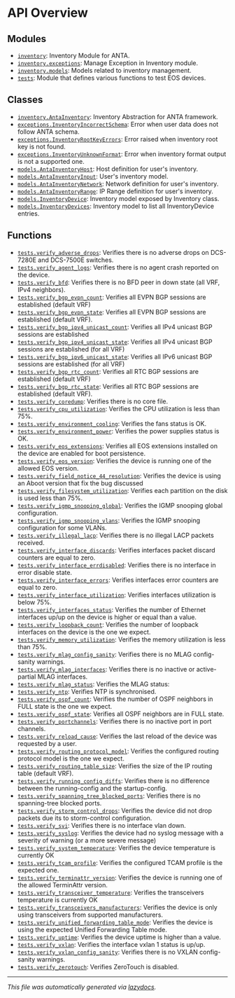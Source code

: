 <!-- markdownlint-disable -->

# API Overview

## Modules

- [`inventory`](./inventory.md#module-inventory): Inventory Module for ANTA.
- [`inventory.exceptions`](./inventory.exceptions.md#module-inventoryexceptions): Manage Exception in Inventory module.
- [`inventory.models`](./inventory.models.md#module-inventorymodels): Models related to inventory management.
- [`tests`](./tests.md#module-tests): Module that defines various functions to test EOS devices.

## Classes

- [`inventory.AntaInventory`](./inventory.md#class-antainventory): Inventory Abstraction for ANTA framework.
- [`exceptions.InventoryIncorrectSchema`](./inventory.exceptions.md#class-inventoryincorrectschema): Error when user data does not follow ANTA schema.
- [`exceptions.InventoryRootKeyErrors`](./inventory.exceptions.md#class-inventoryrootkeyerrors): Error raised when inventory root key is not found.
- [`exceptions.InventoryUnknownFormat`](./inventory.exceptions.md#class-inventoryunknownformat): Error when inventory format output is not a supported one.
- [`models.AntaInventoryHost`](./inventory.models.md#class-antainventoryhost): Host definition for user's inventory.
- [`models.AntaInventoryInput`](./inventory.models.md#class-antainventoryinput): User's inventory model.
- [`models.AntaInventoryNetwork`](./inventory.models.md#class-antainventorynetwork): Network definition for user's inventory.
- [`models.AntaInventoryRange`](./inventory.models.md#class-antainventoryrange): IP Range definition for user's inventory.
- [`models.InventoryDevice`](./inventory.models.md#class-inventorydevice): Inventory model exposed by Inventory class.
- [`models.InventoryDevices`](./inventory.models.md#class-inventorydevices): Inventory model to list all InventoryDevice entries.

## Functions

- [`tests.verify_adverse_drops`](./tests.md#function-verify_adverse_drops): Verifies there is no adverse drops on DCS-7280E and DCS-7500E switches.
- [`tests.verify_agent_logs`](./tests.md#function-verify_agent_logs): Verifies there is no agent crash reported on the device.
- [`tests.verify_bfd`](./tests.md#function-verify_bfd): Verifies there is no BFD peer in down state (all VRF, IPv4 neighbors).
- [`tests.verify_bgp_evpn_count`](./tests.md#function-verify_bgp_evpn_count): Verifies all EVPN BGP sessions are established (default VRF)
- [`tests.verify_bgp_evpn_state`](./tests.md#function-verify_bgp_evpn_state): Verifies all EVPN BGP sessions are established (default VRF).
- [`tests.verify_bgp_ipv4_unicast_count`](./tests.md#function-verify_bgp_ipv4_unicast_count): Verifies all IPv4 unicast BGP sessions are established
- [`tests.verify_bgp_ipv4_unicast_state`](./tests.md#function-verify_bgp_ipv4_unicast_state): Verifies all IPv4 unicast BGP sessions are established (for all VRF)
- [`tests.verify_bgp_ipv6_unicast_state`](./tests.md#function-verify_bgp_ipv6_unicast_state): Verifies all IPv6 unicast BGP sessions are established (for all VRF)
- [`tests.verify_bgp_rtc_count`](./tests.md#function-verify_bgp_rtc_count): Verifies all RTC BGP sessions are established (default VRF)
- [`tests.verify_bgp_rtc_state`](./tests.md#function-verify_bgp_rtc_state): Verifies all RTC BGP sessions are established (default VRF).
- [`tests.verify_coredump`](./tests.md#function-verify_coredump): Verifies there is no core file.
- [`tests.verify_cpu_utilization`](./tests.md#function-verify_cpu_utilization): Verifies the CPU utilization is less than 75%.
- [`tests.verify_environment_cooling`](./tests.md#function-verify_environment_cooling): Verifies the fans status is OK.
- [`tests.verify_environment_power`](./tests.md#function-verify_environment_power): Verifies the power supplies status is OK.
- [`tests.verify_eos_extensions`](./tests.md#function-verify_eos_extensions): Verifies all EOS extensions installed on the device are enabled for boot persistence.
- [`tests.verify_eos_version`](./tests.md#function-verify_eos_version): Verifies the device is running one of the allowed EOS version.
- [`tests.verify_field_notice_44_resolution`](./tests.md#function-verify_field_notice_44_resolution): Verifies the device is using an Aboot version that fix the bug discussed
- [`tests.verify_filesystem_utilization`](./tests.md#function-verify_filesystem_utilization): Verifies each partition on the disk is used less than 75%.
- [`tests.verify_igmp_snooping_global`](./tests.md#function-verify_igmp_snooping_global): Verifies the IGMP snooping global configuration.
- [`tests.verify_igmp_snooping_vlans`](./tests.md#function-verify_igmp_snooping_vlans): Verifies the IGMP snooping configuration for some VLANs.
- [`tests.verify_illegal_lacp`](./tests.md#function-verify_illegal_lacp): Verifies there is no illegal LACP packets received.
- [`tests.verify_interface_discards`](./tests.md#function-verify_interface_discards): Verifies interfaces packet discard counters are equal to zero.
- [`tests.verify_interface_errdisabled`](./tests.md#function-verify_interface_errdisabled): Verifies there is no interface in error disable state.
- [`tests.verify_interface_errors`](./tests.md#function-verify_interface_errors): Verifies interfaces error counters are equal to zero.
- [`tests.verify_interface_utilization`](./tests.md#function-verify_interface_utilization): Verifies interfaces utilization is below 75%.
- [`tests.verify_interfaces_status`](./tests.md#function-verify_interfaces_status): Verifies the number of Ethernet interfaces up/up on the device is higher or equal than a value.
- [`tests.verify_loopback_count`](./tests.md#function-verify_loopback_count): Verifies the number of loopback interfaces on the device is the one we expect.
- [`tests.verify_memory_utilization`](./tests.md#function-verify_memory_utilization): Verifies the memory utilization is less than 75%.
- [`tests.verify_mlag_config_sanity`](./tests.md#function-verify_mlag_config_sanity): Verifies there is no MLAG config-sanity warnings.
- [`tests.verify_mlag_interfaces`](./tests.md#function-verify_mlag_interfaces): Verifies there is no inactive or active-partial MLAG interfaces.
- [`tests.verify_mlag_status`](./tests.md#function-verify_mlag_status): Verifies the MLAG status:
- [`tests.verify_ntp`](./tests.md#function-verify_ntp): Verifies NTP is synchronised.
- [`tests.verify_ospf_count`](./tests.md#function-verify_ospf_count): Verifies the number of OSPF neighbors in FULL state is the one we expect.
- [`tests.verify_ospf_state`](./tests.md#function-verify_ospf_state): Verifies all OSPF neighbors are in FULL state.
- [`tests.verify_portchannels`](./tests.md#function-verify_portchannels): Verifies there is no inactive port in port channels.
- [`tests.verify_reload_cause`](./tests.md#function-verify_reload_cause): Verifies the last reload of the device was requested by a user.
- [`tests.verify_routing_protocol_model`](./tests.md#function-verify_routing_protocol_model): Verifies the configured routing protocol model is the one we expect.
- [`tests.verify_routing_table_size`](./tests.md#function-verify_routing_table_size): Verifies the size of the IP routing table (default VRF).
- [`tests.verify_running_config_diffs`](./tests.md#function-verify_running_config_diffs): Verifies there is no difference between the running-config and the startup-config.
- [`tests.verify_spanning_tree_blocked_ports`](./tests.md#function-verify_spanning_tree_blocked_ports): Verifies there is no spanning-tree blocked ports.
- [`tests.verify_storm_control_drops`](./tests.md#function-verify_storm_control_drops): Verifies the device did not drop packets due its to storm-control configuration.
- [`tests.verify_svi`](./tests.md#function-verify_svi): Verifies there is no interface vlan down.
- [`tests.verify_syslog`](./tests.md#function-verify_syslog): Verifies the device had no syslog message with a severity of warning (or a more severe message)
- [`tests.verify_system_temperature`](./tests.md#function-verify_system_temperature): Verifies the device temperature is currently OK
- [`tests.verify_tcam_profile`](./tests.md#function-verify_tcam_profile): Verifies the configured TCAM profile is the expected one.
- [`tests.verify_terminattr_version`](./tests.md#function-verify_terminattr_version): Verifies the device is running one of the allowed TerminAttr version.
- [`tests.verify_transceiver_temperature`](./tests.md#function-verify_transceiver_temperature): Verifies the transceivers temperature is currently OK
- [`tests.verify_transceivers_manufacturers`](./tests.md#function-verify_transceivers_manufacturers): Verifies the device is only using transceivers from supported manufacturers.
- [`tests.verify_unified_forwarding_table_mode`](./tests.md#function-verify_unified_forwarding_table_mode): Verifies the device is using the expected Unified Forwarding Table mode.
- [`tests.verify_uptime`](./tests.md#function-verify_uptime): Verifies the device uptime is higher than a value.
- [`tests.verify_vxlan`](./tests.md#function-verify_vxlan): Verifies the interface vxlan 1 status is up/up.
- [`tests.verify_vxlan_config_sanity`](./tests.md#function-verify_vxlan_config_sanity): Verifies there is no VXLAN config-sanity warnings.
- [`tests.verify_zerotouch`](./tests.md#function-verify_zerotouch): Verifies ZeroTouch is disabled.


---

_This file was automatically generated via [lazydocs](https://github.com/ml-tooling/lazydocs)._
